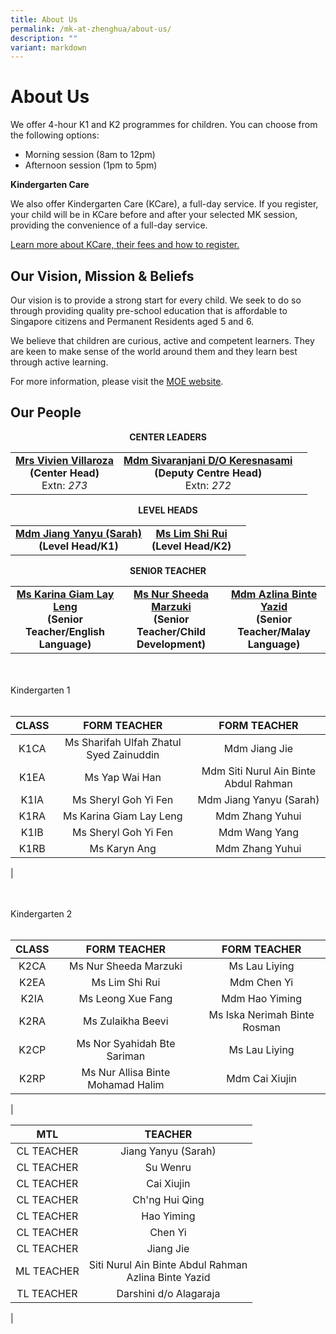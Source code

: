 ```yaml
---
title: About Us
permalink: /mk-at-zhenghua/about-us/
description: ""
variant: markdown
---
```

# About Us

We offer 4-hour K1 and K2 programmes for children. You can choose from the following options:

*   Morning session (8am to 12pm)
*   Afternoon session (1pm to 5pm)

  

**Kindergarten Care**

We also offer Kindergarten Care (KCare), a full-day service. If you register, your child will be in KCare before and after your selected MK session, providing the convenience of a full-day service.

<a href="https://www.moe.gov.sg/preschool/moe-kindergarten/kindergarten-care/" target="_blank">Learn more about KCare, their fees and how to register.</a>

Our Vision, Mission &amp; Beliefs
-----------------------------

Our vision is to provide a strong start for every child. We seek to do so through providing quality pre-school education that is affordable to Singapore citizens and Permanent Residents aged 5 and 6.

  

We believe that children are curious, active and competent learners. They are keen to make sense of the world around them and they learn best through active learning.

  

For more information, please visit the&nbsp;<a href="https://www.moe.gov.sg/preschool/moe-kindergarten/overview" target="_blank">MOE website</a>.

Our People
----------

<center><b>CENTER LEADERS</b></center>

|            |                |                         |
|:-------------:|:------------:|:-----------:|
| [**Mrs Vivien Villaroza**](mailto:kwok_wai_leng_vivien@moe.edu.sg)<br>**(Center Head)**<br>Extn: *273* |           [**Mdm Sivaranjani D/O Keresnasami**](mailto:sivaranjani_keresna_sami@moe.edu.sg)<br>**(Deputy Centre Head)**<br>Extn: *272* |   

<center><b>LEVEL HEADS</b></center>

|            |                |                         |
|:-------------:|:------------:|:-----------:|
| [**Mdm Jiang Yanyu (Sarah)**](mailto:jiang_yanyu@moe.edu.sg)<br>**(Level Head/K1)**<br>|           [**Ms Lim Shi Rui**](mailto:lim_shi_rui@moe.edu.sg)<br>**(Level Head/K2)**<br>  |

<center><b> SENIOR TEACHER</b></center>

|            |                |                         |
|:-------------:|:------------:|:-----------:|
| [**Ms Karina Giam Lay Leng**](mailto:karina_giam_lay_leng@moe.edu.sg)<br>**(Senior Teacher/English Language)**<br> |           [**Ms Nur Sheeda Marzuki**](mailto:nur_sheeda_marzuki@moe.edu.sg)<br>**(Senior Teacher/Child Development)**<br>           |        [**Mdm Azlina Binte Yazid**](mailto:azlina_yazid@moe.edu.sg)<br>**(Senior Teacher/Malay Language)**<br> |

<br>
<br>
Kindergarten 1
<br>
<br>

|  CLASS  |  FORM TEACHER  |  FORM TEACHER  |
|:------------:|:---------------:|:----------------:|
| K1CA | Ms Sharifah Ulfah Zhatul Syed Zainuddin | Mdm Jiang Jie |
| K1EA | Ms Yap Wai Han                | Mdm Siti Nurul Ain Binte Abdul Rahman                     |
| K1IA | Ms Sheryl Goh Yi Fen                    | Mdm Jiang Yanyu (Sarah)                |
| K1RA | Ms Karina Giam Lay Leng | Mdm Zhang Yuhui                      |
| K1IB | Ms Sheryl Goh Yi Fen            | Mdm Wang Yang                     |
| K1RB | Ms Karyn Ang                      | Mdm Zhang Yuhui               |
|

<br>
<br>
Kindergarten 2
<br>
<br>

|  CLASS  |  FORM TEACHER  |  FORM TEACHER  |
|:------------:|:---------------:|:----------------:|
| K2CA | Ms Nur Sheeda Marzuki  | Ms Lau Liying |
| K2EA | Ms Lim Shi Rui      | Mdm Chen Yi   |
| K2IA | Ms Leong Xue Fang      | Mdm Hao Yiming   |
| K2RA | Ms Zulaikha Beevi | Ms Iska Nerimah Binte Rosman  |
| K2CP | Ms Nor Syahidah Bte Sariman   | Ms Lau Liying  |
| K2RP | Ms Nur Allisa Binte Mohamad Halim    | Mdm Cai Xiujin |
|

|     MTL    |                        TEACHER                       |
|:----------:|:------------------:|
| CL TEACHER |                  Jiang Yanyu (Sarah)                 |
| CL TEACHER |                       Su Wenru                       |
| CL TEACHER |                      Cai Xiujin                      |
| CL TEACHER |                    Ch'ng Hui Qing                    |
| CL TEACHER |                      Hao Yiming                      |
| CL TEACHER |                        Chen Yi                       |
| CL TEACHER |                       Jiang Jie                      |
| ML TEACHER | Siti Nurul Ain Binte Abdul Rahman <br>Azlina Binte Yazid |
| TL TEACHER |                Darshini d/o Alagaraja                |
|